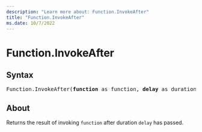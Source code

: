 ```yaml
---
description: "Learn more about: Function.InvokeAfter"
title: "Function.InvokeAfter"
ms.date: 10/7/2022
---
```

# Function.InvokeAfter

## Syntax

<pre>
Function.InvokeAfter(<b>function</b> as function, <b>delay</b> as duration) as any
</pre>

## About

Returns the result of invoking `function` after duration `delay` has passed.
